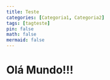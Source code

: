 ```yaml
---
title: Teste
categories: [Categoria1, Categoria2]
tags: [tagteste]
pin: false
math: false
mermaid: false
---
```


# Olá Mundo!!!

